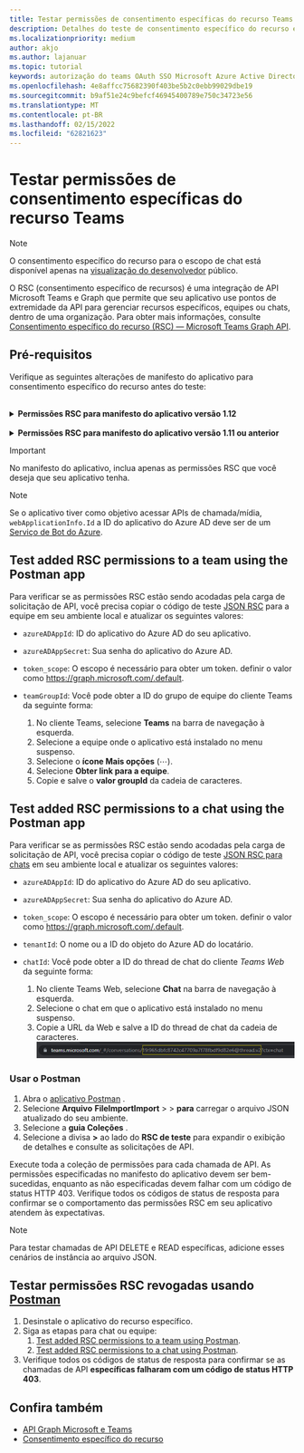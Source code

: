 ```yaml
---
title: Testar permissões de consentimento específicas do recurso Teams
description: Detalhes do teste de consentimento específico do recurso em Teams postman com exemplos de código
ms.localizationpriority: medium
author: akjo
ms.author: lajanuar
ms.topic: tutorial
keywords: autorização do teams OAuth SSO Microsoft Azure Active Directory (Azure AD) rsc Postman Graph
ms.openlocfilehash: 4e8affcc75682390f403be5b2c0ebb99029dbe19
ms.sourcegitcommit: b9af51e24c9befcf46945400789e750c34723e56
ms.translationtype: MT
ms.contentlocale: pt-BR
ms.lasthandoff: 02/15/2022
ms.locfileid: "62821623"
---
```

# <a name="test-resource-specific-consent-permissions-in-teams"></a>Testar permissões de consentimento específicas do recurso Teams

> [!NOTE]
> O consentimento específico do recurso para o escopo de chat está disponível apenas na [visualização do desenvolvedor](../../resources/dev-preview/developer-preview-intro.md) público.

O RSC (consentimento específico de recursos) é uma integração de API Microsoft Teams e Graph que permite que seu aplicativo use pontos de extremidade da API para gerenciar recursos específicos, equipes ou chats, dentro de uma organização. Para obter mais informações, consulte [Consentimento específico do recurso (RSC) — Microsoft Teams Graph API](resource-specific-consent.md).

## <a name="prerequisites"></a>Pré-requisitos

Verifique as seguintes alterações de manifesto do aplicativo para consentimento específico do recurso antes do teste:

<br>

<details>

<summary><b>Permissões RSC para manifesto do aplicativo versão 1.12</b></summary>

Adicione uma [chave webApplicationInfo](../../resources/schema/manifest-schema.md#webapplicationinfo) ao manifesto do aplicativo com os seguintes valores:

|Nome| Tipo | Descrição|
|---|---|---|
|`id` |Cadeia de caracteres |Sua ID do aplicativo do Azure AD. Para obter mais informações, [consulte register your app in the Azure AD portal](resource-specific-consent.md#register-your-app-with-microsoft-identity-platform-using-the-azure-ad-portal).|
|`resource`|String| Este campo não tem operação no RSC, mas deve ser adicionado e ter um valor para evitar uma resposta de erro; qualquer cadeia de caracteres fará.|

Especifique as permissões necessárias pelo aplicativo.

|Nome| Tipo | Descrição|
|---|---|---|
|`authorization`|Objeto|Lista de permissões que o aplicativo precisa para funcionar. Para obter mais informações, consulte [authorization](../../resources/schema/manifest-schema.md#authorization).|

Exemplo de RSC em uma equipe

```json
"webApplicationInfo": {
    "id": "XXxxXXXXX-XxXX-xXXX-XXxx-XXXXXXXxxxXX",
    "resource": "https://RscBasedStoreApp"
    },
"authorization": {
    "permissions": {
        "resourceSpecific": [
            {
                "name": "TeamSettings.Read.Group",
                "type": "Application"
            },
            {
                "name": "TeamSettings.ReadWrite.Group",
                "type": "Application"
            },
            {
                "name": "ChannelSettings.Read.Group",
                "type": "Application"
            },
            {
                "name": "ChannelSettings.ReadWrite.Group",
                "type": "Application"
            },
            {
                "name": "Channel.Create.Group",
                "type": "Application"
            },
            {
                "name": "Channel.Delete.Group",
                "type": "Application"
            },
            {
                "name": "ChannelMessage.Read.Group",
                "type": "Application"
            },
            {
                "name": "TeamsAppInstallation.Read.Group",
                "type": "Application"
            },
            {
                "name": "TeamsTab.Read.Group",
                "type": "Application"
            },
            {
                "name": "TeamsTab.Create.Group",
                "type": "Application"
            },
            {
                "name": "TeamsTab.ReadWrite.Group",
                "type": "Application"
            },
            {
                "name": "TeamsTab.Delete.Group",
                "type": "Application"
            },
            {
                "name": "TeamMember.Read.Group",
                "type": "Application"
            },
            {
                "name": "TeamsActivity.Send.Group",
                "type": "Application"
            }
        ]    
    }
}
```

Exemplo de RSC em um chat

```json
"webApplicationInfo": {
    "id": "XXxxXXXXX-XxXX-xXXX-XXxx-XXXXXXXxxxXX",
    "resource": "https://RscBasedStoreApp"
    },
"authorization": {
    "permissions": {
        "resourceSpecific": [
            {
                "name": "ChatSettings.Read.Chat",
                "type": "Application"
            },
            {
                "name": "ChatSettings.ReadWrite.Chat",
                "type": "Application"
            },
            {
                "name": "ChatMessage.Read.Chat",
                "type": "Application"
            },
            {
                "name": "ChatMember.Read.Chat",
                "type": "Application"
            },
            {
                "name": "Chat.Manage.Chat",
                "type": "Application"
            },
            {
                "name": "TeamsTab.Read.Chat",
                "type": "Application"
            },
            {
                "name": "TeamsTab.Create.Chat",
                "type": "Application"
            },
            {
                "name": "TeamsTab.Delete.Chat",
                "type": "Application"
            },
            {
                "name": "TeamsTab.ReadWrite.Chat",
                "type": "Application"
            },
            {
                "name": "TeamsAppInstallation.Read.Chat",
                "type": "Application"
            },
            {
                "name": "OnlineMeeting.ReadBasic.Chat",
                "type": "Application"
            },
            {
                "name": "Calls.AccessMedia.Chat",
                "type": "Application"
            },
            {
                "name": "Calls.JoinGroupCalls.Chat",
                "type": "Application"
            },
            {
                "name": "TeamsActivity.Send.Chat",
                "type": "Application"
            }
        ]    
    }
}
```
    
> [!NOTE]
> Se o aplicativo tiver o objetivo de dar suporte à instalação em escopos de equipe e chat, as permissões de equipe e de chat poderão ser especificadas no mesmo manifesto em `authorization`.

</details>

<br>

<details>

<summary><b>Permissões RSC para manifesto do aplicativo versão 1.11 ou anterior</b></summary>

Adicione uma [chave webApplicationInfo](../../resources/schema/manifest-schema.md#webapplicationinfo) ao manifesto do aplicativo com os seguintes valores:

|Nome| Tipo | Descrição|
|---|---|---|
|`id` |Cadeia de caracteres |Sua ID do aplicativo do Azure AD. Para obter mais informações, [consulte register your app in the Azure AD portal](resource-specific-consent.md#register-your-app-with-microsoft-identity-platform-using-the-azure-ad-portal).|
|`resource`|Cadeia de caracteres| Este campo não tem operação no RSC, mas deve ser adicionado e ter um valor para evitar uma resposta de erro; qualquer cadeia de caracteres fará.|
|`applicationPermissions`|Matriz de cadeias de caracteres|Permissões RSC para seu aplicativo. Para obter mais informações, consulte [permissões específicas do recurso](resource-specific-consent.md#resource-specific-permissions).|

Exemplo de RSC em uma equipe

```json
"webApplicationInfo": {
    "id": "XXxxXXXXX-XxXX-xXXX-XXxx-XXXXXXXxxxXX",
    "resource": "https://RscBasedStoreApp",
    "applicationPermissions": [
        "TeamSettings.Read.Group",
        "TeamSettings.ReadWrite.Group",
        "ChannelSettings.Read.Group",
        "ChannelSettings.ReadWrite.Group",
        "Channel.Create.Group",
        "Channel.Delete.Group",
        "ChannelMessage.Read.Group",
        "TeamsAppInstallation.Read.Group",
        "TeamsTab.Read.Group",
        "TeamsTab.Create.Group",
        "TeamsTab.ReadWrite.Group",
        "TeamsTab.Delete.Group",
        "TeamMember.Read.Group",
        "TeamsActivity.Send.Group"
    ]
  }
```

Exemplo de RSC em um chat

```json
"webApplicationInfo": {
    "id": "XXxxXXXXX-XxXX-xXXX-XXxx-XXXXXXXxxxXX",
    "resource": "https://RscBasedStoreApp",
    "applicationPermissions": [
        "ChatSettings.Read.Chat",
        "ChatSettings.ReadWrite.Chat",
        "ChatMessage.Read.Chat",
        "ChatMember.Read.Chat",
        "Chat.Manage.Chat",
        "TeamsTab.Read.Chat",
        "TeamsTab.Create.Chat",
        "TeamsTab.Delete.Chat",
        "TeamsTab.ReadWrite.Chat",
        "TeamsAppInstallation.Read.Chat",
        "OnlineMeeting.ReadBasic.Chat",
        "Calls.AccessMedia.Chat",
        "Calls.JoinGroupCalls.Chat",
        "TeamsActivity.Send.Chat"
    ]
  }
```

<br>

> [!NOTE]
> Se o aplicativo tiver o objetivo de dar suporte à instalação em escopos de equipe e chat, as permissões de equipe e de chat poderão ser especificadas no mesmo manifesto em `applicationPermissions`.
    
</details>

> [!IMPORTANT]
> No manifesto do aplicativo, inclua apenas as permissões RSC que você deseja que seu aplicativo tenha.

> [!NOTE]
> Se o aplicativo tiver como objetivo acessar APIs de chamada/mídia, `webApplicationInfo.Id` a ID do aplicativo do Azure AD deve ser de um [Serviço de Bot do Azure](/graph/cloud-communications-get-started#register-a-bot).

## <a name="test-added-rsc-permissions-to-a-team-using-the-postman-app"></a>Test added RSC permissions to a team using the Postman app

Para verificar se as permissões RSC estão sendo acodadas pela carga de solicitação de API, você precisa copiar o código de teste [JSON RSC](test-team-rsc-json-file.md) para a equipe em seu ambiente local e atualizar os seguintes valores:

* `azureADAppId`: ID do aplicativo do Azure AD do seu aplicativo.
* `azureADAppSecret`: Sua senha do aplicativo do Azure AD.
* `token_scope`: O escopo é necessário para obter um token. definir o valor como https://graph.microsoft.com/.default.
* `teamGroupId`: Você pode obter a ID do grupo de equipe do cliente Teams da seguinte forma:

    1. No cliente Teams, selecione **Teams** na barra de navegação à esquerda.
    2. Selecione a equipe onde o aplicativo está instalado no menu suspenso.
    3. Selecione o **ícone Mais opções** (&#8943;).
    4. Selecione **Obter link para a equipe**. 
    5. Copie e salve o **valor groupId** da cadeia de caracteres.

## <a name="test-added-rsc-permissions-to-a-chat-using-the-postman-app"></a>Test added RSC permissions to a chat using the Postman app

Para verificar se as permissões RSC estão sendo acodadas pela carga de solicitação de API, você precisa copiar o código de teste [JSON RSC para chats](test-chat-rsc-json-file.md) em seu ambiente local e atualizar os seguintes valores:

* `azureADAppId`: ID do aplicativo do Azure AD do seu aplicativo.
* `azureADAppSecret`: Sua senha do aplicativo do Azure AD.
* `token_scope`: O escopo é necessário para obter um token. definir o valor como https://graph.microsoft.com/.default.
* `tenantId`: O nome ou a ID do objeto do Azure AD do locatário.
* `chatId`: Você pode obter a ID do thread de chat do cliente *Teams Web* da seguinte forma:

    1. No cliente Teams Web, selecione **Chat** na barra de navegação à esquerda.
    2. Selecione o chat em que o aplicativo está instalado no menu suspenso.
    3. Copie a URL da Web e salve a ID do thread de chat da cadeia de caracteres.
![ID do thread de chat da URL da Web.](../../assets/images/chat-thread-id.png)

### <a name="use-postman"></a>Usar o Postman

1. Abra o [aplicativo Postman](https://www.postman.com) .
2. Selecione **Arquivo** **FileImportImport** >  >  **para** carregar o arquivo JSON atualizado do seu ambiente.  
3. Selecione a **guia Coleções** . 
4. Selecione a divisa **>** ao lado do **RSC de teste** para expandir o exibição de detalhes e consulte as solicitações de API.

Execute toda a coleção de permissões para cada chamada de API. As permissões especificadas no manifesto do aplicativo devem ser bem-sucedidas, enquanto as não especificadas devem falhar com um código de status HTTP 403. Verifique todos os códigos de status de resposta para confirmar se o comportamento das permissões RSC em seu aplicativo atendem às expectativas.

> [!NOTE]
> Para testar chamadas de API DELETE e READ específicas, adicione esses cenários de instância ao arquivo JSON.

## <a name="test-revoked-rsc-permissions-using-postman"></a>Testar permissões RSC revogadas usando [Postman](https://www.postman.com/)

1. Desinstale o aplicativo do recurso específico.
2. Siga as etapas para chat ou equipe: 
    1. [Test added RSC permissions to a team using Postman](#test-added-rsc-permissions-to-a-team-using-the-postman-app).
    2. [Test added RSC permissions to a chat using Postman](#test-added-rsc-permissions-to-a-chat-using-the-postman-app).
3. Verifique todos os códigos de status de resposta para confirmar se as chamadas de API **específicas falharam com um código de status HTTP 403**.

## <a name="see-also"></a>Confira também

* [API Graph Microsoft e Teams](/graph/api/resources/teams-api-overview?view=graph-rest-1.0&preserve-view=true)
* [Consentimento específico do recurso](~/graph-api/rsc/resource-specific-consent.md)
